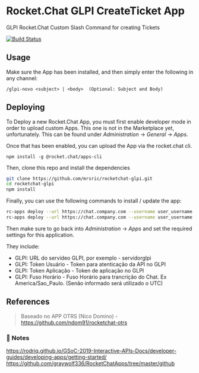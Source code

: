 # Rocket.Chat GLPI CreateTicket App

GLPI Rocket.Chat Custom Slash Command for creating Tickets

[![Build Status](https://travis-ci.org/joemccann/dillinger.svg?branch=master)](https://travis-ci.org/joemccann/dillinger)


## Usage

Make sure the App has been installed, and then simply enter the following in any channel:

```
/glpi-novo <subject> | <body>  (Optional: Subject and Body)
```

## Deploying

To Deploy a new Rocket.Chat App, you must first enable developer mode in order to upload custom Apps. This one is not in the Marketplace yet, unfortunately. This can be found under _Administration_ -> _General_ -> _Apps_.

Once that has been enabled, you can upload the App via the rocket.chat cli.

```
npm install -g @rocket.chat/apps-cli
```

Then, clone this repo and install the dependencies

```sh
git clone https://github.com/mrsric/rocketchat-glpi.git
cd rocketchat-glpi
npm install
```

Finally, you can use the following commands to install / update the app:

```sh
rc-apps deploy --url https://chat.company.com --username user_username --password user_password
rc-apps deploy --url https://chat.company.com --username user_username --password user_password --update
```

Then make sure to go back into _Administration_ -> _Apps_ and set the required settings for this application.

They include:

- GLPI: URL do servideo GLPI, por exemplo - servidorglpi
- GLPI: Token Usuário - Token para atenticação da API no GLPI
- GLPI: Token Aplicação - Token de aplicação no GLPI
- GLPI: Fuso Horário - Fuso Horário para trancrição do Chat. Ex America/Sao_Paulo. (Senão informado será utilizado o UTC)

## References

> Baseado no APP OTRS (Nico Domino) - https://github.com/ndom91/rocketchat-otrs

### 📝 Notes

https://rodriq.github.io/GSoC-2019-Interactive-APIs-Docs/developer-guides/developing-apps/getting-started/
https://github.com/graywolf336/RocketChatApps/tree/master/github

